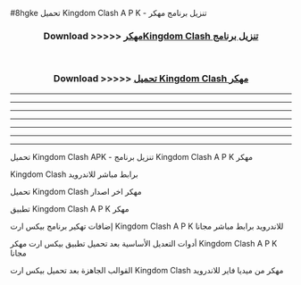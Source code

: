 #8hgke تحميل Kingdom Clash  A P K - تنزيل برنامج مهكر



<div align="center">
<h3>Download >>>>> <a href="https://runaway1.web.app/?sq=Kingdom Clash ">مهكرKingdom Clash  تنزيل برنامج</a></h3><br>

<h3>Download >>>>> <a href="https://runaway1.web.app/?sq=Kingdom Clash ">تحميل Kingdom Clash  مهكر</a></h3>
</div>


----------------------------------------------------------

----------------------------------------------------------

----------------------------------------------------------

----------------------------------------------------------

----------------------------------------------------------

----------------------------------------------------------

----------------------------------------------------------

تحميل Kingdom Clash  APK - تنزيل برنامج Kingdom Clash  A P K مهكر

Kingdom Clash  برابط مباشر للاندرويد

تحميل Kingdom Clash  مهكر اخر اصدار

تطبيق Kingdom Clash  A P K مهكر

إضافات تهكير برنامج بيكس ارت Kingdom Clash  A P K للاندرويد برابط مباشر مجانا

أدوات التعديل الأساسية بعد تحميل تطبيق بيكس ارت مهكر Kingdom Clash  A P K مجانا

القوالب الجاهزة بعد تحميل بيكس ارت Kingdom Clash  مهكر من ميديا فاير للاندرويد


